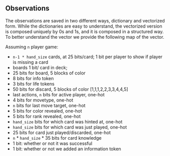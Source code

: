 ## Observations
The observations are saved in two different ways, dictionary and vectorized form. While the dictionaries are easy to understand, the vectorized version is composed uniquely by 0s and 1s, and it is composed in a structured way. To better understand the vector we provide the following map of the vector.

Assuming `n` player game:
- `n-1 * hand_size` cards, at 25 bits/card; 1 bit per player to show if player is missing a card
- boards 1 bit/ card in deck;
- 25 bits for board, 5 blocks of color
- 8 bits for info token
- 3 bits for life tokens
- 50 bits for discard, 5 blocks of color [1,1,1,2,2,3,3,4,4,5]
- last actions, `n` bits for active player, one-hot
- 4 bits for movetype, one-hot
- `n` bits for last move target, one-hot
- 5 bits for color revealed, one-hot
- 5 bits for rank revealed, one-hot
- `hand_size` bits for which card was hinted at, one-hot
- `hand_size` bits for which card was just played, one-hot
- 25 bits for card just played/discarded, one-hot
- `n` * `hand_size` * 35 bits for card knowledge
- 1 bit: whether or not it was successful
- 1 bit: whether or not we added an information token
